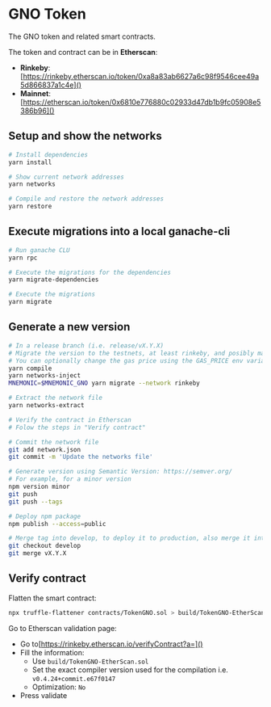 # GNO Token
The GNO token and related smart contracts.

The token and contract can be in **Etherscan**:

* **Rinkeby**: [https://rinkeby.etherscan.io/token/0xa8a83ab6627a6c98f9546cee49a5d866837a1c4e]()
* **Mainnet**: [https://etherscan.io/token/0x6810e776880c02933d47db1b9fc05908e5386b96]()

## Setup and show the networks
```bash
# Install dependencies
yarn install

# Show current network addresses
yarn networks

# Compile and restore the network addresses
yarn restore
```

## Execute migrations into a local ganache-cli
```bash
# Run ganache CLU
yarn rpc

# Execute the migrations for the dependencies
yarn migrate-dependencies

# Execute the migrations
yarn migrate
```

## Generate a new version
```bash
# In a release branch (i.e. release/vX.Y.X)
# Migrate the version to the testnets, at least rinkeby, and posibly mainnet
# You can optionally change the gas price using the GAS_PRICE env variable
yarn compile
yarn networks-inject
MNEMONIC=$MNEMONIC_GNO yarn migrate --network rinkeby

# Extract the network file
yarn networks-extract

# Verify the contract in Etherscan
# Folow the steps in "Verify contract"

# Commit the network file
git add network.json
git commit -m 'Update the networks file'

# Generate version using Semantic Version: https://semver.org/
# For example, for a minor version
npm version minor
git push
git push --tags

# Deploy npm package
npm publish --access=public

# Merge tag into develop, to deploy it to production, also merge it into master
git checkout develop
git merge vX.Y.X
```

## Verify contract
Flatten the smart contract:
```bash
npx truffle-flattener contracts/TokenGNO.sol > build/TokenGNO-EtherScan.sol
```

Go to Etherscan validation page:
* Go to[https://rinkeby.etherscan.io/verifyContract?a=]()
* Fill the information:
  * Use `build/TokenGNO-EtherScan.sol`
  * Set the exact compiler version used for the compilation i.e. `v0.4.24+commit.e67f0147`
  * Optimization: `No`
* Press validate
